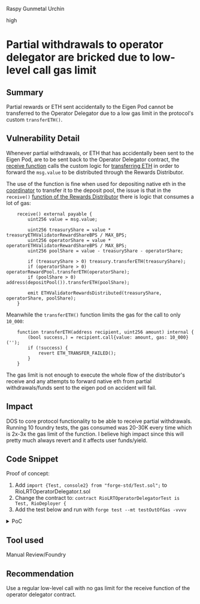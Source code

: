 Raspy Gunmetal Urchin

high

# Partial withdrawals to operator delegator are bricked due to low-level call gas limit

## Summary
Partial rewards or ETH sent accidentally to the Eigen Pod cannot be transferred to the Operator Delegator due to a low gas limit in the protocol's custom `transferETH()`.

## Vulnerability Detail
Whenever partial withdrawals, or ETH that has accidentally been sent to the Eigen Pod, are to be sent back to the Operator Delegator contract, the [receive function](https://github.com/sherlock-audit/2024-02-rio-network-core-protocol/blob/4f01e065c1ed346875cf5b05d2b43e0bcdb4c849/rio-sherlock-audit/contracts/restaking/RioLRTOperatorDelegator.sol#L242-L246) calls the custom logic for [transferring ETH](https://github.com/sherlock-audit/2024-02-rio-network-core-protocol/blob/4f01e065c1ed346875cf5b05d2b43e0bcdb4c849/rio-sherlock-audit/contracts/utils/Asset.sol#L37-L46) in order to forward the `msg.value` to be distributed through the Rewards Distributor.

The use of the function is fine when used for depositing native eth in the [coordinator](https://github.com/sherlock-audit/2024-02-rio-network-core-protocol/blob/4f01e065c1ed346875cf5b05d2b43e0bcdb4c849/rio-sherlock-audit/contracts/restaking/RioLRTCoordinator.sol#L222) to transfer it to the deposit pool, the issue is that in the `receive()` [function of the Rewards Distributor](https://github.com/sherlock-audit/2024-02-rio-network-core-protocol/blob/4f01e065c1ed346875cf5b05d2b43e0bcdb4c849/rio-sherlock-audit/contracts/restaking/RioLRTRewardDistributor.sol#L81-L94) there is logic that consumes a lot of gas:

```solidity
    receive() external payable {
        uint256 value = msg.value;

        uint256 treasuryShare = value * treasuryETHValidatorRewardShareBPS / MAX_BPS;
        uint256 operatorShare = value * operatorETHValidatorRewardShareBPS / MAX_BPS;
        uint256 poolShare = value - treasuryShare - operatorShare;

        if (treasuryShare > 0) treasury.transferETH(treasuryShare);
        if (operatorShare > 0) operatorRewardPool.transferETH(operatorShare);
        if (poolShare > 0) address(depositPool()).transferETH(poolShare);

        emit ETHValidatorRewardsDistributed(treasuryShare, operatorShare, poolShare);
    }
```

Meanwhile the `transferETH()` function limits the gas for the call to only `10_000`:

```solidity
    function transferETH(address recipient, uint256 amount) internal {
        (bool success,) = recipient.call{value: amount, gas: 10_000}('');
        if (!success) {
            revert ETH_TRANSFER_FAILED();
        }
    }
```

The gas limit is not enough to execute the whole flow of the distributor's receive and any attempts to forward native eth from partial withdrawals/funds sent to the eigen pod on accident will fail.

## Impact
DOS to core protocol functionality to be able to receive partial withdrawals. Running 10 foundry tests, the gas consumed was 20-30K every time which is 2x-3x the gas limit of the function. I believe high impact since this will pretty much always revert and it affects user funds/yield.

## Code Snippet
Proof of concept:

1. Add `import {Test, console2} from "forge-std/Test.sol";` to RioLRTOperatorDelegator.t.sol
2. Change the contract to: `contract RioLRTOperatorDelegatorTest is Test, RioDeployer {`
3. Add the test below and run with `forge test --mt testOutOfGas -vvvv`

<details closed>
<summary>PoC</summary>
<br>

```solidity
    function testOutOfGas() public {
        // Setting up an operator
        uint8 operatorId = addOperatorDelegator(reETH.operatorRegistry, address(reETH.rewardDistributor));
        address operatorDelegator = reETH.operatorRegistry.getOperatorDetails(operatorId).delegator;
        RioLRTOperatorDelegator delegatorContract = RioLRTOperatorDelegator(payable(operatorDelegator));
        
        // Simulating Eigen Layer address and dealing it eth
        address eigenLayer = makeAddr("eigenLayer");
        vm.deal(eigenLayer, 1 ether);

        // Logging gas before transfer and after transfer when receiving partial withdrawal to operator delegator
        vm.prank(eigenLayer);
        vm.expectRevert();
        uint256 initialGas = gasleft();
        (bool success,) = address(delegatorContract).call{value: 1 ether}('');
        uint256 afterGas = gasleft();
        uint256 gasUsed = initialGas - afterGas;

        console2.log("gas used:", gasUsed);
    }
```

</details>

## Tool used
Manual Review/Foundry

## Recommendation
Use a regular low-level call with no gas limit for the receive function of the operator delegator contract.